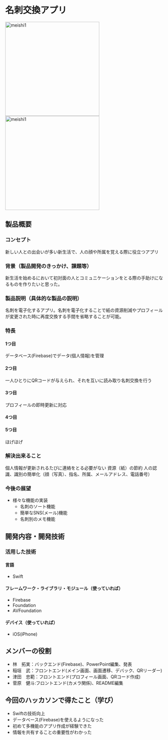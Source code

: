 # 名刺交換アプリ
<img width= "300" alt = "meishi1" src="https://cdn-ak.f.st-hatena.com/images/fotolife/s/sugaken9914/20190217/20190217132700.png">
<img width= "300" alt = "meishi1" src="https://cdn-ak.f.st-hatena.com/images/fotolife/s/sugaken9914/20190217/20190217135311_120.jpg">

## 製品概要
### コンセプト
新しい人との出会いが多い新生活で、人の顔や所属を覚える際に役立つアプリ

### 背景（製品開発のきっかけ、課題等）
新生活を始めるにおいて初対面の人とコミュニケーションをとる際の手助けになるものを作りたいと思った。

### 製品説明（具体的な製品の説明）
名刺を電子化するアプリ。名刺を電子化することで紙の資源削減やプロフィールが変更された時に再度交換する手間を省略することが可能。

### 特長

#### 1つ目 
データベース(Firebase)でデータ(個人情報)を管理

#### 2つ目
一人ひとりにQRコードが与えられ、それを互いに読み取り名刺交換を行う

#### 3つ目  
プロフィールの即時更新に対応

#### 4つ目


#### 5つ目
ほげほげ

### 解決出来ること
個人情報が更新されるたびに連絡をとる必要がない
資源（紙）の節約
人の認識、識別の簡単化（顔（写真）、指名、所属、メールアドレス、電話番号）

### 今後の展望
- 様々な機能の実装
  - 名刺のソート機能 
  - 簡単なSNS(メール)機能
  - 名刺別のメモ機能

## 開発内容・開発技術
### 活用した技術
#### 言語
- Swift

#### フレームワーク・ライブラリ・モジュール（使っていれば）
- Firebase
- Foundation
- AVFoundation

#### デバイス（使っていれば）
- iOS(iPhone)

## メンバーの役割
- 林　拓実：バックエンド(Firebase)、PowerPoint編集、発表
- 稲垣　武：フロントエンド(メイン画面、画面遷移、デバック、QRリーダー)
- 津田　忠範：フロントエンド(プロフィール画面、QRコード作成)
- 菅原　健斗:フロントエンド(カメラ関係)、README編集

## 今回のハッカソンで得たこと（学び）
- Swiftの技術向上
- データベース(Firebase)を使えるようになった
- 初めて多機能のアプリ作成が経験できた
- 情報を共有することの重要性がわかった
